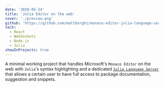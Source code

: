 ```yaml
---
date: '2020-05-24'
title: 'Julia Editor on the web'
cover: './preview.png'
github: 'https://github.com/mattborghi/monaco-editor-julia-language-server'
tech:
  - React
  - WebSockets
  - Node.js
  - Julia
showInProjects: true
---
```


A minimal working project that handles Microsoft's `Monaco Editor` on the web with `Julia`'s syntax highlighting and a dedicated [`Julia Language Server`](https://github.com/julia-vscode/LanguageServer.jl) that allows a certain user to have full access to package documentation, suggestion and snippets.
